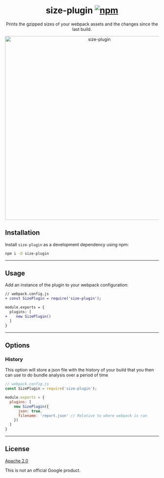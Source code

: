 <p align="center">
  <h1 align="center">
    size-plugin
    <a href="https://www.npmjs.org/package/size-plugin"><img src="https://img.shields.io/npm/v/size-plugin.svg?style=flat" alt="npm"></a>
  </h1>
</p>

<p align="center">
  Prints the gzipped sizes of your webpack assets and the changes since the last build.
</p>

<p align="center">
  <img src="https://i.imgur.com/3bWBrJm.png" width="602" alt="size-plugin">
</p>


## Installation

Install `size-plugin` as a development dependency using npm:

```sh
npm i -D size-plugin
```

---

## Usage

Add an instance of the plugin to your webpack configuration:

```diff
// webpack.config.js
+ const SizePlugin = require('size-plugin');

module.exports = {
  plugins: [
+    new SizePlugin()
  ]
}
```

---

## Options

### History
This option will store a json file with the history of your build that you then can use to do bundle analysis over a period of time
```js
// webpack.config.js
const SizePlugin = require('size-plugin');

module.exports = {
  plugins: [
    new SizePlugin({
      json: true,
      filename: 'report.json' // Relative to where webpack is ran
    })
  ]
}
```

---

## License

[Apache 2.0](LICENSE)

This is not an official Google product.
